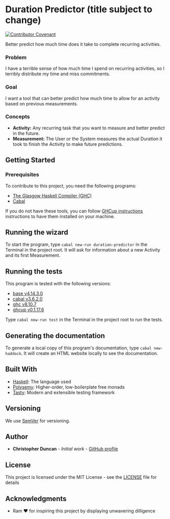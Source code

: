 # Duration Predictor (title subject to change)

[![Contributor Covenant](https://img.shields.io/badge/Contributor%20Covenant-2.1-4baaaa.svg)](CODE_OF_CONDUCT.md)

Better predict how much time does it take to complete recurring activities.

### Problem

I have a terrible sense of how much time I spend on recurring activities, so I terribly distribute my time and miss commitments.

### Goal

I want a tool that can better predict how much time to allow for an activity based on previous measurements.

### Concepts

* **Activity:** Any recurring task that you want to measure and better predict in the future.
* **Measurement:** The User or the System measures the actual Duration it took to finish the Activity to make future predictions.

## Getting Started

### Prerequisites

To contribute to this project, you need the following programs:

* [The Glasgow Haskell Compiler (GHC)][haskell-ghc]
* [Cabal][haskell-cabal]

If you do not have these tools, you can follow [GHCup instructions][haskell-ghcup] instructions to have them installed on your machine.

## Running the wizard

To start the program, type `cabal new-run duration-predictor` in the Terminal in the project root. It will ask for information about a new Activity and its first Measurement.

## Running the tests

This program is tested with the following versions:

* [base v4.14.3.0][haskell-base]
* [cabal v3.6.2.0][haskell-cabal]
* [ghc v8.10.7][haskell-ghc]
* [ghcup v0.1.17.6][haskell-ghcup]

Type `cabal new-run test` in the Terminal in the project root to run the tests.

## Generating the documentation

To generate a local copy of this program's documentation, type `cabal new-haddock`. It will create an HTML website locally to see the documentation.

## Built With

* [Haskell][haskell]: The language used
* [Polysemy][polysemy]: Higher-order, low-boilerplate free monads
* [Tasty][tasty]: Modern and extensible testing framework

## Versioning

We use [SemVer][semver] for versioning.

## Author

* **Christopher Duncan** - *Initial work* - [GitHub profile][cj-github]

## License

This project is licensed under the MIT License - see the [LICENSE][license] file for details

## Acknowledgments

* Ram :heart: for inspiring this project by displaying unwavering dilligence

[cj-github]: https://github.com/cjduncana "Christopher Duncan's GitHub Profile"
[haskell]: https://www.haskell.org/ "Haskell: An advanced, purely functional programming language"
[haskell-base]: https://hackage.haskell.org/package/base "Haskell Basic libraries"
[haskell-cabal]: https://cabal.readthedocs.io/en/stable/ "Cabal: package system for Haskell software"
[haskell-ghc]: https://www.haskell.org/ghc/ "The Glasgow Haskell Compiler (GHC)"
[haskell-ghcup]: https://www.haskell.org/ghcup/ "GHCup: installer for Haskell"
[license]: LICENSE "License file"
[polysemy]: https://hackage.haskell.org/package/polysemy "Higher-order, low-boilerplate free monads"
[semver]: http://semver.org/ "Semantic Versioning"
[tasty]: https://hackage.haskell.org/package/tasty "Modern and extensible testing framework"

